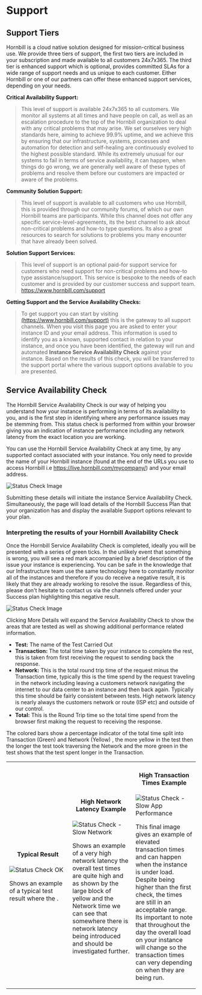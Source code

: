 # Support

## Support Tiers
Hornbill is a cloud native solution designed for mission-critical business use. We provide three tiers of support, the first two tiers are included in your subscription and made available to all customers 24x7x365. The third tier is enhanced support which is optional, provides committed SLAs for a wide range of support needs and us unique to each customer.  Either Hornbill or one of our partners can offer these enhanced support services, depending on your needs.   

__Critical Availability Support:__
> This level of support is available 24x7x365 to all customers.  We monitor all systems at all times and have people on call, as well as an escalation procedure to the top of the Hornbill organization to deal with any critical problems that may arise.  We set ourselves very high standards here, aiming to achieve 99.9% uptime, and we achieve this by ensuring that our infrastructure, systems, processes and automation for detection and self-healing are continuously evolved to the highest possible standard.  While its extremely unusual for our systems to fail in terms of service availability, it can happen, when things do go wrong, we are generally well aware of these types of problems and resolve them before our customers are impacted or aware of the problems. 

__Community Solution Support:__
> This level of support is available to all customers who use Hornbill, this is provided through our community forums, of which our own Hornbill teams are participants.  While this channel does not offer any specific service-level-agreements, its the best channel to ask about non-critical problems and how-to type questions. Its also a great resources to search for solutions to problems you many encounter that have already been solved. 

__Solution Support Services:__
> This level of support is an optional paid-for support service for customers who need support for non-critical problems and how-to type assistance/support.  This service is bespoke to the needs of each customer and is provided by our customer success and support team.
https://www.hornbill.com/support

__Getting Support and the Service Availability Checks:__
> To get support you can start by visiting [(https://www.hornbill.com/support)](https://www.hornbill.com/support) this is the gateway to all support channels.  When you visit this page you are asked to enter your instance ID and your email address.  This information is used to identify you as a known, supported contact in relation to your instance, and once you have been identified, the gateway will run and automated __Instance Service Availability Check__ against your instance.  Based on the results of this check, you will be transferred to the support portal where the various support options available to you are presented.


## Service Availability Check
The Hornbill Service Availability Check is our way of helping you understand how your instance is performing in terms of its availability to you, and is the first step in identifying where any performance issues may be stemming from. This status check is performed from within your browser giving you an indication of instance performance including any network latency from the exact location you are working.

You can use the Hornbill Service Availability Check at any time, by any supported contact associated with your instance. You only need to provide the name of your Hornbill instance (found at the end of the URLs you use to access Hornbill i.e https://live.hornbill.com/mycompany/) and your email address.

![Status Check Image](/_books/esp-fundamentals/in-the-cloud/images/status_check_1.png)

Submitting these details will initiate the instance Service Availability Check. Simultaneously, the page will load details of the Hornbill Success Plan that your organization has and display the available Support options relevant to your plan.

### Interpreting the results of your Hornbill Availability Check

Once the Hornbill Service Availability Check is completed, ideally you will be presented with a series of green ticks. In the unlikely event that something is wrong, you will see a red mark accompanied by a brief description of the issue your instance is experiencing. You can be safe in the knowledge that our Infrastructure team use the same technology here to constantly monitor all of the instances and therefore if you do receive a negative result, it is likely that they are already working to resolve the issue. Regardless of this, please don't hesitate to contact us via the channels offered under your Success plan highlighting this negative result.

![Status Check Image](/_books/esp-fundamentals/in-the-cloud/images/status_check_2.png)

Clicking More Details will expand the Service Availability Check to show the areas that are tested as well as showing additional performance related information.

- __Test:__ The name of the Test Carried Out
- __Transaction:__ The total time taken by your instance to complete the rest, this is taken from first receiving the request to sending back the response.
- __Network:__ This is the total round trip time of the request minus the Transaction time, typically this is the time spend by the request traveling in the network including leaving a customers network navigating the internet to our data center to an instance and then back again. Typically this time should be fairly consistent between tests. High network latency is nearly always the customers network or route (ISP etc) and outside of our control.
- __Total:__ This is the Round Trip time so the total time spend from the browser first making the request to receiving the response.

The colored bars show a percentage indicator of the total time split into Transaction (Green) and Network (Yellow) , the more yellow in the test then the longer the test took traversing the Network and the more green in the test shows that the test spent longer in the Transaction.

<table>
<tr>
    <td width="33.3%">
        <h4 style="text-align: center">Typical Result</h4>
        <img src="/_books/esp-fundamentals/in-the-cloud/images/status_check_3.png" alt="Status Check OK">
        <p>Shows an example of a typical test result where the .</p>
    </td>
    <td width="33.3%">
        <h4 style="text-align: center">High Network Latency Example</h4>
        <img src="/_books/esp-fundamentals/in-the-cloud/images/status_check_4.png" alt="Status Check - Slow Network">
        <p>Shows an example of a very high network latency the overall test times are quite high and as shown by the large block of yellow and the Network time we can see that somewhere there is network latency being introduced and should be investigated further.</p>    </td>
    <td width="33.3%">
        <h4 style="text-align: center">High Transaction Times Example</h4>
        <img src="/_books/esp-fundamentals/in-the-cloud/images/status_check_5.png" alt="Status Check - Slow App Performance">
        <p>This final image gives an example of elevated transaction times and can happen when the instance is under load. Despite being higher than the first check, the times are still in an acceptable range. Its important to note that throughout the day the overall load on your instance will change so the transaction times can very depending on when they are being run.</p>
    </td>
<tr>
</table>
